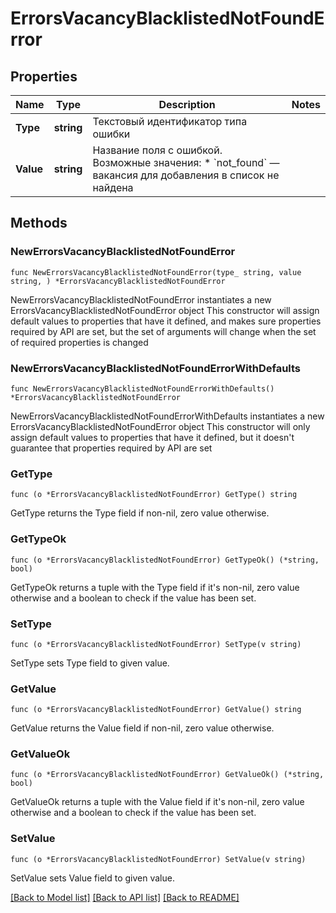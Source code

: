 # ErrorsVacancyBlacklistedNotFoundError

## Properties

Name | Type | Description | Notes
------------ | ------------- | ------------- | -------------
**Type** | **string** | Текстовый идентификатор типа ошибки | 
**Value** | **string** | Название поля с ошибкой. Возможные значения: * &#x60;not_found&#x60; — вакансия для добавления в список не найдена  | 

## Methods

### NewErrorsVacancyBlacklistedNotFoundError

`func NewErrorsVacancyBlacklistedNotFoundError(type_ string, value string, ) *ErrorsVacancyBlacklistedNotFoundError`

NewErrorsVacancyBlacklistedNotFoundError instantiates a new ErrorsVacancyBlacklistedNotFoundError object
This constructor will assign default values to properties that have it defined,
and makes sure properties required by API are set, but the set of arguments
will change when the set of required properties is changed

### NewErrorsVacancyBlacklistedNotFoundErrorWithDefaults

`func NewErrorsVacancyBlacklistedNotFoundErrorWithDefaults() *ErrorsVacancyBlacklistedNotFoundError`

NewErrorsVacancyBlacklistedNotFoundErrorWithDefaults instantiates a new ErrorsVacancyBlacklistedNotFoundError object
This constructor will only assign default values to properties that have it defined,
but it doesn't guarantee that properties required by API are set

### GetType

`func (o *ErrorsVacancyBlacklistedNotFoundError) GetType() string`

GetType returns the Type field if non-nil, zero value otherwise.

### GetTypeOk

`func (o *ErrorsVacancyBlacklistedNotFoundError) GetTypeOk() (*string, bool)`

GetTypeOk returns a tuple with the Type field if it's non-nil, zero value otherwise
and a boolean to check if the value has been set.

### SetType

`func (o *ErrorsVacancyBlacklistedNotFoundError) SetType(v string)`

SetType sets Type field to given value.


### GetValue

`func (o *ErrorsVacancyBlacklistedNotFoundError) GetValue() string`

GetValue returns the Value field if non-nil, zero value otherwise.

### GetValueOk

`func (o *ErrorsVacancyBlacklistedNotFoundError) GetValueOk() (*string, bool)`

GetValueOk returns a tuple with the Value field if it's non-nil, zero value otherwise
and a boolean to check if the value has been set.

### SetValue

`func (o *ErrorsVacancyBlacklistedNotFoundError) SetValue(v string)`

SetValue sets Value field to given value.



[[Back to Model list]](../README.md#documentation-for-models) [[Back to API list]](../README.md#documentation-for-api-endpoints) [[Back to README]](../README.md)


